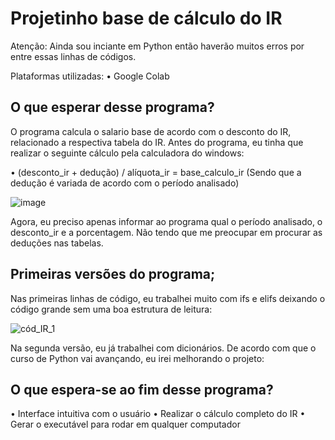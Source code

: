 # Projetinho base de cálculo do IR

Atenção: Ainda sou inciante em Python então haverão muitos erros por entre essas linhas de códigos. 

Plataformas utilizadas:
• Google Colab

## O que esperar desse programa?

O programa calcula o salario base de acordo com o desconto do IR, relacionado a respectiva tabela do IR. Antes do programa, eu tinha que realizar o seguinte cálculo pela calculadora do windows:

• (desconto_ir + dedução) / alíquota_ir = base_calculo_ir (Sendo que a dedução é variada de acordo com o período analisado)

![image](https://github.com/user-attachments/assets/fcbcf3b5-5dae-4dcb-ba5c-c03a1f098fd3)


Agora, eu preciso apenas informar ao programa qual o período analisado, o desconto_ir e a porcentagem. Não tendo que me preocupar em procurar as deduções nas tabelas.

## Primeiras versões do programa;

Nas primeiras linhas de código, eu trabalhei muito com ifs e elifs deixando o código grande sem uma boa estrutura de leitura:

![cód_IR_1](https://github.com/user-attachments/assets/5271afc2-df46-4c93-aa57-67a85e255ae3)

Na segunda versão, eu já trabalhei com dicionários. De acordo com que o curso de Python vai avançando, eu irei melhorando o projeto:


## O que espera-se ao fim desse programa?

• Interface intuitiva com o usuário
• Realizar o cálculo completo do IR
• Gerar o executável para rodar em qualquer computador
